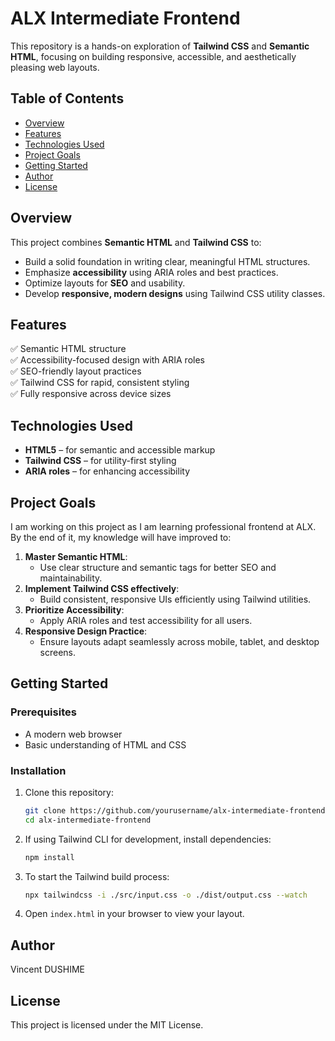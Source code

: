 # ALX Intermediate Frontend

This repository is a hands-on exploration of **Tailwind CSS** and **Semantic HTML**, focusing on building responsive, accessible, and aesthetically pleasing web layouts.

## Table of Contents

- [Overview](#overview)
- [Features](#features)
- [Technologies Used](#technologies-used)
- [Project Goals](#project-goals)
- [Getting Started](#getting-started)
- [Author](#author)
- [License](#license)

## Overview

This project combines **Semantic HTML** and **Tailwind CSS** to:

- Build a solid foundation in writing clear, meaningful HTML structures.
- Emphasize **accessibility** using ARIA roles and best practices.
- Optimize layouts for **SEO** and usability.
- Develop **responsive, modern designs** using Tailwind CSS utility classes.

## Features

✅ Semantic HTML structure  
✅ Accessibility-focused design with ARIA roles  
✅ SEO-friendly layout practices  
✅ Tailwind CSS for rapid, consistent styling  
✅ Fully responsive across device sizes

## Technologies Used

- **HTML5** – for semantic and accessible markup
- **Tailwind CSS** – for utility-first styling
- **ARIA roles** – for enhancing accessibility

## Project Goals

I am working on this project as I am learning professional frontend at ALX. By the end of it, my knowledge will have improved to:

1. **Master Semantic HTML**:
   - Use clear structure and semantic tags for better SEO and maintainability.
2. **Implement Tailwind CSS effectively**:
   - Build consistent, responsive UIs efficiently using Tailwind utilities.
3. **Prioritize Accessibility**:
   - Apply ARIA roles and test accessibility for all users.
4. **Responsive Design Practice**:
   - Ensure layouts adapt seamlessly across mobile, tablet, and desktop screens.

## Getting Started

### Prerequisites

- A modern web browser
- Basic understanding of HTML and CSS

### Installation

1. Clone this repository:

    ```bash
    git clone https://github.com/yourusername/alx-intermediate-frontend.git
    cd alx-intermediate-frontend
    ```

2. If using Tailwind CLI for development, install dependencies:

    ```bash
    npm install
    ```

3. To start the Tailwind build process:

    ```bash
    npx tailwindcss -i ./src/input.css -o ./dist/output.css --watch
    ```

4. Open `index.html` in your browser to view your layout.

## Author
Vincent DUSHIME

## License

This project is licensed under the MIT License.


